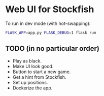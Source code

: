 # Web UI for Stockfish

To run in dev mode (with hot-swapping):
```sh
FLASK_APP=app.py FLASK_DEBUG=1 flask run
```

## TODO (in no particular order)

* Play as black.
* Make UI look good.
* Button to start a new game.
* Get a hint from Stockfish.
* Set up positions.
* Dockerize the app.
